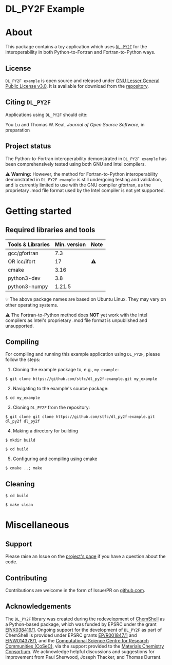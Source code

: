 # DL_PY2F Example

# About

This package contains a toy application which uses [`DL_PY2F`](https://github.com/stfc/dl_py2f-example) for the interoperability in both Python-to-Fortran and Fortran-to-Python ways.

## License
`DL_PY2F example` is open source and released under [GNU Lesser General Public License v3.0](https://www.gnu.org/licenses/lgpl-3.0.en.html). It is available for download from the [repository](https://github.com/stfc/dl_py2f-example).

## Citing `DL_PY2F`
Applications using `DL_PY2F` should cite:

You Lu and Thomas W. Keal, *Journal of Open Source Software*, in preparation

## Project status
The Python-to-Fortran interoperability demonstrated in `DL_PY2F example` has been comprehensively tested using both GNU and Intel compilers.

:warning: **Warning:** However, the method for Fortran-to-Python interoperability demonstrated in `DL_PY2F example` is still undergoing testing and validation, and is currently limited to use with the GNU compiler gfortran, as the proprietary .mod file format used by the Intel compiler is not yet supported.

# Getting started

## Required libraries and tools


| Tools & Libraries             | Min. version | Note |
|:------------------------------|:-------------|:-----|
| gcc/gfortran                  | 7.3          |      |
| OR icc/ifort                  | 17           | :warning: |
| cmake                         | 3.16         |      |
| python3-dev                   | 3.8          |      |
| python3-numpy                 | 1.21.5       |      |

:bulb: The above package names are based on Ubuntu Linux. They may vary on other
       operating systems.

:warning: The Fortran-to-Python method does **NOT** yet work with the Intel compilers as Intel's proprietary
          .mod file format is unpublished and unsupported.

## Compiling
For compiling and running this example application using `DL_PY2F`, please follow the steps:
1. Cloning the example package to, e.g., `my_example`:

`$ git clone https://github.com/stfc/dl_py2f-example.git my_example`

2. Navigating to the example's source package:

`$ cd my_example`

3. Cloning `DL_PY2F` from the repository:

`$ git clone git clone https://github.com/stfc/dl_py2f-example.git dl_py2f dl_py2f`

4. Making a directory for building

`$ mkdir build`

`$ cd build`

5. Configuring and compiling using cmake

`$ cmake ..; make`

## Cleaning
`$ cd build`

`$ make clean`

# Miscellaneous

## Support
Please raise an Issue on the [project's page](https://github.com/stfc/dl_py2f-example) if you have a question about the code.

## Contributing
Contributions are welcome in the form of Issue/PR on [github.com](https://github.com/stfc/dl_py2f-example).

## Acknowledgements
The `DL_PY2F` library was created during the redevelopment of [ChemShell](https://chemshell.org) as a Python-based package, which was funded by EPSRC under the grant [EP/K038419/1](https://gtr.ukri.org/projects?ref=EP/K038419/1). Ongoing support for the development of `DL_PY2F` as part of ChemShell is provided under EPSRC grants [EP/R001847/1](https://gtr.ukri.org/projects?ref=EP%2FR001847%2F1) and [EP/W014378/1](https://gtr.ukri.org/projects?ref=EP%2FW014378%2F1), and the [Computational Science Centre for Research Communities (CoSeC)](https://www.cosec.ac.uk), via the support provided to the [Materials Chemistry Consortium](https://mcc.hec.ac.uk). We acknowledge helpful discussions and suggestions for improvement from Paul Sherwood, Joseph Thacker, and Thomas Durrant.
